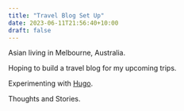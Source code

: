 ```yaml
---
title: "Travel Blog Set Up"
date: 2023-06-11T21:56:40+10:00
draft: false
---
```


Asian living in Melbourne, Australia.


Hoping to build a travel blog for my upcoming trips.


Experimenting with [Hugo](https://gohugo.io/).


Thoughts and Stories.
